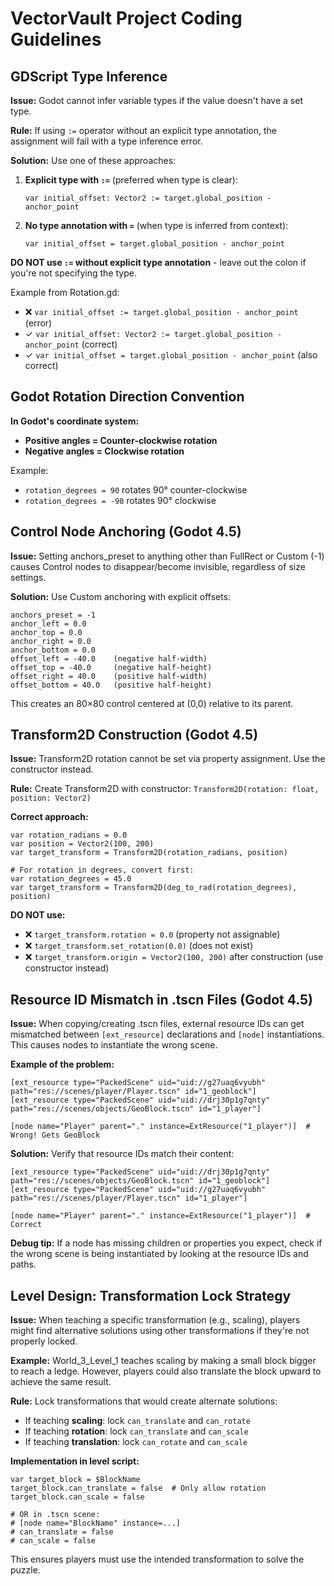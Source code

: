 # VectorVault Project Coding Guidelines

## GDScript Type Inference

**Issue:** Godot cannot infer variable types if the value doesn't have a set type.

**Rule:** If using `:=` operator without an explicit type annotation, the assignment will fail with a type inference error.

**Solution:** Use one of these approaches:

1. **Explicit type with `:=`** (preferred when type is clear):
   ```gdscript
   var initial_offset: Vector2 := target.global_position - anchor_point
   ```

2. **No type annotation with `=`** (when type is inferred from context):
   ```gdscript
   var initial_offset = target.global_position - anchor_point
   ```

**DO NOT use `:=` without explicit type annotation** - leave out the colon if you're not specifying the type.

Example from Rotation.gd:
- ❌ `var initial_offset := target.global_position - anchor_point` (error)
- ✓ `var initial_offset: Vector2 := target.global_position - anchor_point` (correct)
- ✓ `var initial_offset = target.global_position - anchor_point` (also correct)

## Godot Rotation Direction Convention

**In Godot's coordinate system:**
- **Positive angles = Counter-clockwise rotation**
- **Negative angles = Clockwise rotation**

Example:
- `rotation_degrees = 90` rotates 90° counter-clockwise
- `rotation_degrees = -90` rotates 90° clockwise

## Control Node Anchoring (Godot 4.5)

**Issue:** Setting anchors_preset to anything other than FullRect or Custom (-1) causes Control nodes to disappear/become invisible, regardless of size settings.

**Solution:** Use Custom anchoring with explicit offsets:
```
anchors_preset = -1
anchor_left = 0.0
anchor_top = 0.0
anchor_right = 0.0
anchor_bottom = 0.0
offset_left = -40.0    (negative half-width)
offset_top = -40.0     (negative half-height)
offset_right = 40.0    (positive half-width)
offset_bottom = 40.0   (positive half-height)
```

This creates an 80×80 control centered at (0,0) relative to its parent.

## Transform2D Construction (Godot 4.5)

**Issue:** Transform2D rotation cannot be set via property assignment. Use the constructor instead.

**Rule:** Create Transform2D with constructor: `Transform2D(rotation: float, position: Vector2)`

**Correct approach:**
```gdscript
var rotation_radians = 0.0
var position = Vector2(100, 200)
var target_transform = Transform2D(rotation_radians, position)

# For rotation in degrees, convert first:
var rotation_degrees = 45.0
var target_transform = Transform2D(deg_to_rad(rotation_degrees), position)
```

**DO NOT use:**
- ❌ `target_transform.rotation = 0.0` (property not assignable)
- ❌ `target_transform.set_rotation(0.0)` (does not exist)
- ❌ `target_transform.origin = Vector2(100, 200)` after construction (use constructor instead)

## Resource ID Mismatch in .tscn Files (Godot 4.5)

**Issue:** When copying/creating .tscn files, external resource IDs can get mismatched between `[ext_resource]` declarations and `[node]` instantiations. This causes nodes to instantiate the wrong scene.

**Example of the problem:**
```
[ext_resource type="PackedScene" uid="uid://g27uaq6vyubh" path="res://scenes/player/Player.tscn" id="1_geoblock"]
[ext_resource type="PackedScene" uid="uid://drj30p1g7qnty" path="res://scenes/objects/GeoBlock.tscn" id="1_player"]

[node name="Player" parent="." instance=ExtResource("1_player")]  # Wrong! Gets GeoBlock
```

**Solution:** Verify that resource IDs match their content:
```
[ext_resource type="PackedScene" uid="uid://drj30p1g7qnty" path="res://scenes/objects/GeoBlock.tscn" id="1_geoblock"]
[ext_resource type="PackedScene" uid="uid://g27uaq6vyubh" path="res://scenes/player/Player.tscn" id="1_player"]

[node name="Player" parent="." instance=ExtResource("1_player")]  # Correct
```

**Debug tip:** If a node has missing children or properties you expect, check if the wrong scene is being instantiated by looking at the resource IDs and paths.

## Level Design: Transformation Lock Strategy

**Issue:** When teaching a specific transformation (e.g., scaling), players might find alternative solutions using other transformations if they're not properly locked.

**Example:** World_3_Level_1 teaches scaling by making a small block bigger to reach a ledge. However, players could also translate the block upward to achieve the same result.

**Rule:** Lock transformations that would create alternate solutions:
- If teaching **scaling**: lock `can_translate` and `can_rotate`
- If teaching **rotation**: lock `can_translate` and `can_scale`
- If teaching **translation**: lock `can_rotate` and `can_scale`

**Implementation in level script:**
```gdscript
var target_block = $BlockName
target_block.can_translate = false  # Only allow rotation
target_block.can_scale = false

# OR in .tscn scene:
# [node name="BlockName" instance=...]
# can_translate = false
# can_scale = false
```

This ensures players must use the intended transformation to solve the puzzle.
